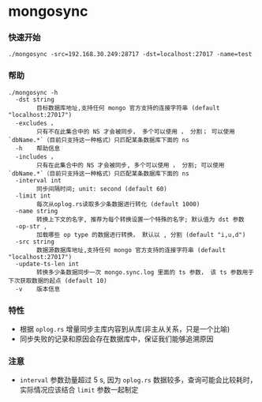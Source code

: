 # mongosync

### 快速开始
```
./mongosync -src=192.168.30.249:28717 -dst=localhost:27017 -name=test
```

### 帮助
```
./mongosync -h
  -dst string
        目标数据库地址,支持任何 mongo 官方支持的连接字符串 (default "localhost:27017")
  -excludes ，
        只有不在此集合中的 NS 才会被同步， 多个可以使用 ， 分割； 可以使用 `dbName.*`（目前只支持这一种格式）只匹配某条数据库下面的 ns
  -h    帮助信息
  -includes ，
        只有在此集合中的 NS 才会被同步, 多个可以使用 ， 分割; 可以使用 `dbName.*`（目前只支持这一种格式）只匹配某条数据库下面的 ns
  -interval int
        同步间隔时间; unit: second (default 60)
  -limit int
        每次从oplog.rs读取多少条数据进行转化 (default 1000)
  -name string
        转换上下文的名字, 推荐为每个转换设置一个特殊的名字; 默认值为 dst 参数
  -op-str ,
        加载哪些 op type 的数据进行转换， 默认以 , 分割 (default "i,u,d")
  -src string
        数据源数据库地址,支持任何 mongo 官方支持的连接字符串 (default "localhost:27017")
  -update-ts-len int
        转换多少条数据同步一次 mongo.sync.log 里面的 ts 参数， 该 ts 参数用于下次获取数据的起点 (default 10)
  -v    版本信息
```

### 特性
* 根据 `oplog.rs` 增量同步主库内容到从库(非主从关系，只是一个比喻)
* 同步失败的记录和原因会存在数据库中，保证我们能够追溯原因



### 注意
* `interval` 参数劲量超过 5 s, 因为 `oplog.rs` 数据较多，查询可能会比较耗时，实际情况应该结合 `limit` 参数一起制定